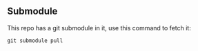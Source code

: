 ## Submodule

This repo has a git submodule in it, use this command to
fetch it:

```
git submodule pull
```
